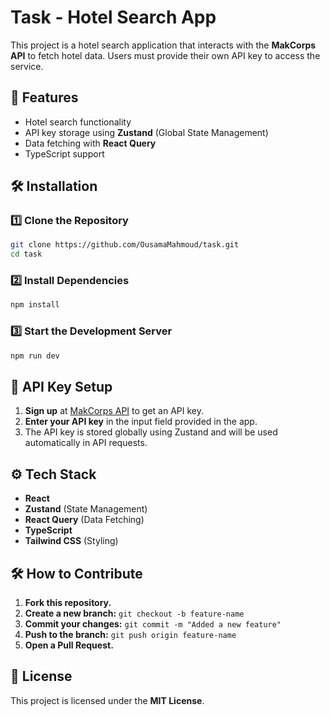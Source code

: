 # Task - Hotel Search App

This project is a hotel search application that interacts with the **MakCorps API** to fetch hotel data. Users must provide their own API key to access the service.

## 🚀 Features
- Hotel search functionality
- API key storage using **Zustand** (Global State Management)
- Data fetching with **React Query**
- TypeScript support

## 🛠 Installation

### **1️⃣ Clone the Repository**
```sh
git clone https://github.com/OusamaMahmoud/task.git
cd task
```

### **2️⃣ Install Dependencies**
```sh
npm install
```

### **3️⃣ Start the Development Server**
```sh
npm run dev
```

## 🔑 API Key Setup
1. **Sign up** at [MakCorps API](https://docs.makcorps.com/) to get an API key.
2. **Enter your API key** in the input field provided in the app.
3. The API key is stored globally using Zustand and will be used automatically in API requests.

## ⚙️ Tech Stack
- **React**
- **Zustand** (State Management)
- **React Query** (Data Fetching)
- **TypeScript**
- **Tailwind CSS** (Styling)

## 🛠 How to Contribute
1. **Fork this repository.**
2. **Create a new branch:** `git checkout -b feature-name`
3. **Commit your changes:** `git commit -m "Added a new feature"`
4. **Push to the branch:** `git push origin feature-name`
5. **Open a Pull Request.**

## 📄 License
This project is licensed under the **MIT License**.

